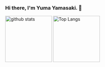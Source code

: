 ### Hi there, I'm Yuma Yamasaki. 👋

<p align="left"> 
  <img alt="github stats" height="150px" src="https://github-readme-stats.vercel.app/api?username=onqnu&count_private=true&include_all_commits=true&show_icons=true&theme=dracula" />
  <img alt="Top Langs" height="150px" src="https://github-readme-stats.vercel.app/api/top-langs/?username=onqnu&layout=compact&show_icons=true&theme=onedark&include_all_commits=true&count_private=true" />
</p>

<!--
**oNqNu/oNqNu** is a ✨ _special_ ✨ repository because its `README.md` (this file) appears on your GitHub profile.

Here are some ideas to get you started:

- 🔭 I’m currently working on ...
- 🌱 I’m currently learning ...
- 👯 I’m looking to collaborate on ...
- 🤔 I’m looking for help with ...
- 💬 Ask me about ...
- 📫 How to reach me: ...
- 😄 Pronouns: ...
- ⚡ Fun fact: ...
-->
